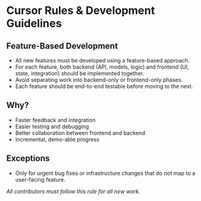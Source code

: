 # Cursor Rules & Development Guidelines

## Feature-Based Development

- All new features must be developed using a feature-based approach.
- For each feature, both backend (API, models, logic) and frontend (UI, state, integration) should be implemented together.
- Avoid separating work into backend-only or frontend-only phases.
- Each feature should be end-to-end testable before moving to the next.

## Why?
- Faster feedback and integration
- Easier testing and debugging
- Better collaboration between frontend and backend
- Incremental, demo-able progress

## Exceptions
- Only for urgent bug fixes or infrastructure changes that do not map to a user-facing feature.

*All contributors must follow this rule for all new work.* 